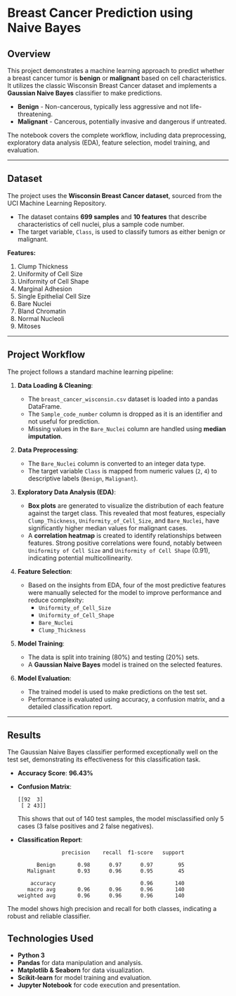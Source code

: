 # Breast Cancer Prediction using Naive Bayes

## Overview

This project demonstrates a machine learning approach to predict whether a breast cancer tumor is **benign** or **malignant** based on cell characteristics. It utilizes the classic Wisconsin Breast Cancer dataset and implements a **Gaussian Naive Bayes** classifier to make predictions.

- **Benign** -  Non-cancerous, typically less aggressive and not life-threatening.
- **Malignant** - Cancerous, potentially invasive and dangerous if untreated.

The notebook covers the complete workflow, including data preprocessing, exploratory data analysis (EDA), feature selection, model training, and evaluation.

-----

## Dataset

The project uses the **Wisconsin Breast Cancer dataset**, sourced from the UCI Machine Learning Repository.

  - The dataset contains **699 samples** and **10 features** that describe characteristics of cell nuclei, plus a sample code number.
  - The target variable, `Class`, is used to classify tumors as either benign or malignant.

**Features:**

1.  Clump Thickness
2.  Uniformity of Cell Size
3.  Uniformity of Cell Shape
4.  Marginal Adhesion
5.  Single Epithelial Cell Size
6.  Bare Nuclei
7.  Bland Chromatin
8.  Normal Nucleoli
9.  Mitoses

-----

## Project Workflow

The project follows a standard machine learning pipeline:

1.  **Data Loading & Cleaning**:

      - The `breast_cancer_wisconsin.csv` dataset is loaded into a pandas DataFrame.
      - The `Sample_code_number` column is dropped as it is an identifier and not useful for prediction.
      - Missing values in the `Bare_Nuclei` column are handled using **median imputation**.

2.  **Data Preprocessing**:

      - The `Bare_Nuclei` column is converted to an integer data type.
      - The target variable `Class` is mapped from numeric values (`2`, `4`) to descriptive labels (`Benign`, `Malignant`).

3.  **Exploratory Data Analysis (EDA)**:

      - **Box plots** are generated to visualize the distribution of each feature against the target class. This revealed that most features, especially `Clump_Thickness`, `Uniformity_of_Cell_Size`, and `Bare_Nuclei`, have significantly higher median values for malignant cases.
      - A **correlation heatmap** is created to identify relationships between features. Strong positive correlations were found, notably between `Uniformity of Cell Size` and `Uniformity of Cell Shape` (0.91), indicating potential multicollinearity.

4.  **Feature Selection**:

      - Based on the insights from EDA, four of the most predictive features were manually selected for the model to improve performance and reduce complexity:
          - `Uniformity_of_Cell_Size`
          - `Uniformity_of_Cell_Shape`
          - `Bare_Nuclei`
          - `Clump_Thickness`

5.  **Model Training**:

      - The data is split into training (80%) and testing (20%) sets.
      - A **Gaussian Naive Bayes** model is trained on the selected features.

6.  **Model Evaluation**:

      - The trained model is used to make predictions on the test set.
      - Performance is evaluated using accuracy, a confusion matrix, and a detailed classification report.

-----

## Results

The Gaussian Naive Bayes classifier performed exceptionally well on the test set, demonstrating its effectiveness for this classification task.

  - **Accuracy Score**: **96.43%**

  - **Confusion Matrix**:

    ```
    [[92  3]
     [ 2 43]]
    ```

    This shows that out of 140 test samples, the model misclassified only 5 cases (3 false positives and 2 false negatives).

  - **Classification Report**:

    ```
                  precision    recall  f1-score   support

          Benign       0.98      0.97      0.97        95
       Malignant       0.93      0.96      0.95        45

        accuracy                           0.96       140
       macro avg       0.96      0.96      0.96       140
    weighted avg       0.96      0.96      0.96       140
    ```

The model shows high precision and recall for both classes, indicating a robust and reliable classifier.

## Technologies Used

  - **Python 3**
  - **Pandas** for data manipulation and analysis.
  - **Matplotlib & Seaborn** for data visualization.
  - **Scikit-learn** for model training and evaluation.
  - **Jupyter Notebook** for code execution and presentation.

